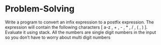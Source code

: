 # Problem-Solving
Write a program to convert an infix expression to a postfix expression. The expression will contain the following characters [ a-z , + , - , * , / , ( , ) ]. 
Evaluate it using stack. All the numbers are single digit numbers in the input so you don’t have to worry about multi digit numbers
